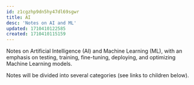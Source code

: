 ```yaml
---
id: z1cgzhp9dn5hy47dl69sgwr
title: AI
desc: 'Notes on AI and ML'
updated: 1710410122585
created: 1710410115159
---
```


Notes on Artificial Intelligence (AI) and Machine Learning (ML), with an emphasis on testing, training, fine-tuning, deploying, and optimizing Machine Learning models. 

Notes will be divided into several categories (see links to children below). 
